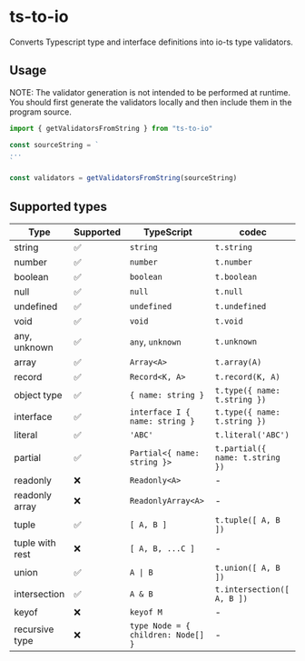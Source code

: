 # ts-to-io

Converts Typescript type and interface definitions into io-ts type validators.

## Usage

NOTE: The validator generation is not intended to be performed at runtime. You should first generate the validators locally and then include them in the program source.

```typescript
import { getValidatorsFromString } from "ts-to-io"

const sourceString = `
...
`

const validators = getValidatorsFromString(sourceString)
```

## Supported types

| Type            | Supported | TypeScript                         | codec                           |
|-----------------|-----------|------------------------------------|---------------------------------|
| string          | ✅         | `string`                           | `t.string`                      |
| number          | ✅         | `number`                           | `t.number`                      |
| boolean         | ✅         | `boolean`                          | `t.boolean`                     |
| null            | ✅         | `null`                             | `t.null`                        |
| undefined       | ✅         | `undefined`                        | `t.undefined`                   |
| void            | ✅         | `void`                             | `t.void`                        |
| any, unknown    | ✅         | `any`, `unknown`                   | `t.unknown`                     |
| array           | ✅         | `Array<A>`                         | `t.array(A)`                    |
| record          | ✅         | `Record<K, A>`                     | `t.record(K, A)`                |
| object type     | ✅         | `{ name: string }`                 | `t.type({ name: t.string })`    |
| interface       | ✅         | `interface I { name: string }`     | `t.type({ name: t.string })`    |
| literal         | ✅         | `'ABC'`                            | `t.literal('ABC')`              |
| partial         | ✅         | `Partial<{ name: string }>`        | `t.partial({ name: t.string })` |
| readonly        | ❌         | `Readonly<A>`                      | -                               |
| readonly array  | ❌         | `ReadonlyArray<A>`                 | -                               |
| tuple           | ✅         | `[ A, B ]`                         | `t.tuple([ A, B ])`             |
| tuple with rest | ❌         | `[ A, B, ...C ]`                   | -                               |
| union           | ✅         | `A \| B`                           | `t.union([ A, B ])`             |
| intersection    | ✅         | `A & B`                            | `t.intersection([ A, B ])`      |
| keyof           | ❌         | `keyof M`                          | -                               |
| recursive type  | ❌         | `type Node = { children: Node[] }` | -                               |
